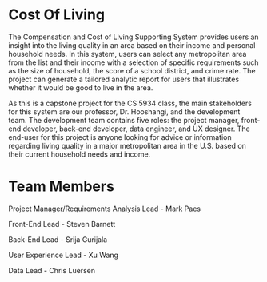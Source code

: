# Cost Of Living

The Compensation and Cost of Living Supporting System provides users an insight into the living quality in an area based
on their income and personal household needs. In this system, users can select any metropolitan area from the list and
their income with a selection of specific requirements such as the size of household, the score of a school district,
and crime rate. The project can generate a tailored analytic report for users that illustrates whether it would be good
to live in the area.

As this is a capstone project for the CS 5934 class, the main stakeholders for this system are our professor, Dr.
Hooshangi, and the development team. The development team contains five roles: the project manager, front-end developer,
back-end developer, data engineer, and UX designer. The end-user for this project is anyone looking for advice or
information regarding living quality in a major metropolitan area in the U.S. based on their current household needs and
income.

# Team Members

Project Manager/Requirements Analysis Lead - Mark Paes

Front-End Lead - Steven Barnett

Back-End Lead - Srija Gurijala

User Experience Lead - Xu Wang

Data Lead - Chris Luersen
